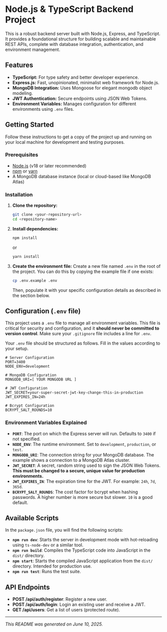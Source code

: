 # Node.js & TypeScript Backend Project

This is a robust backend server built with Node.js, Express, and TypeScript. It provides a foundational structure for building scalable and maintainable REST APIs, complete with database integration, authentication, and environment management.

## Features

- **TypeScript:** For type safety and better developer experience.
- **Express.js:** Fast, unopinionated, minimalist web framework for Node.js.
- **MongoDB Integration:** Uses Mongoose for elegant mongodb object modeling.
- **JWT Authentication:** Secure endpoints using JSON Web Tokens.
- **Environment Variables:** Manages configuration for different environments using `.env` files.

## Getting Started

Follow these instructions to get a copy of the project up and running on your local machine for development and testing purposes.

### Prerequisites

- [Node.js](https://nodejs.org/) (v18 or later recommended)
- [npm](https://www.npmjs.com/) or [yarn](https://yarnpkg.com/)
- A MongoDB database instance (local or cloud-based like MongoDB Atlas)

### Installation

1.  **Clone the repository:**
    ```sh
    git clone <your-repository-url>
    cd <repository-name>
    ```

2.  **Install dependencies:**
    ```sh
    npm install
    ```
    or
    ```sh
    yarn install
    ```

3.  **Create the environment file:**
    Create a new file named `.env` in the root of the project. You can do this by copying the example file if one exists:
    ```sh
    cp .env.example .env
    ```
    Then, populate it with your specific configuration details as described in the section below.

## Configuration (`.env` file)

This project uses a `.env` file to manage all environment variables. This file is critical for security and configuration, and it **should never be committed to version control**. Make sure your `.gitignore` file includes a line for `.env`.

Your `.env` file should be structured as follows. Fill in the values according to your setup.

```env
# Server Configuration
PORT=3400
NODE_ENV=development

# MongoDB Configuration
MONGODB_URI=[ YOUR MONGODB URL ]

# JWT Configuration
JWT_SECRET=your-super-secret-jwt-key-change-this-in-production
JWT_EXPIRES_IN=24h

# Bcrypt Configuration
BCRYPT_SALT_ROUNDS=10
```

### Environment Variables Explained

* **`PORT`**: The port on which the Express server will run. Defaults to `3400` if not specified.
* **`NODE_ENV`**: The runtime environment. Set to `development`, `production`, or `test`.
* **`MONGODB_URI`**: The connection string for your MongoDB database. The example shows a connection to a MongoDB Atlas cluster.
* **`JWT_SECRET`**: A secret, random string used to sign the JSON Web Tokens. **This must be changed to a secure, unique value for production environments.**
* **`JWT_EXPIRES_IN`**: The expiration time for the JWT. For example: `24h`, `7d`, `365d`.
* **`BCRYPT_SALT_ROUNDS`**: The cost factor for bcrypt when hashing passwords. A higher number is more secure but slower. `10` is a good default.

## Available Scripts

In the `package.json` file, you will find the following scripts:

-   **`npm run dev`**: Starts the server in development mode with hot-reloading using `ts-node-dev` or a similar tool.
-   **`npm run build`**: Compiles the TypeScript code into JavaScript in the `dist/` directory.
-   **`npm start`**: Starts the compiled JavaScript application from the `dist/` directory. Intended for production use.
-   **`npm run test`**: Runs the test suite.

## API Endpoints

* **POST /api/auth/register**: Register a new user.
* **POST /api/auth/login**: Login an existing user and receive a JWT.
* **GET /api/users**: Get a list of users (protected route).

---
*This README was generated on June 10, 2025.*
